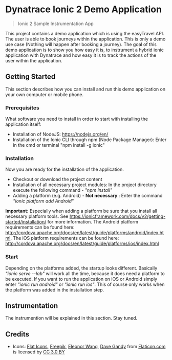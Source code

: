 # Dynatrace Ionic 2 Demo Application
> Ionic 2 Sample Instrumentation App 

This project contains a demo application which is using the easyTravel API. The user is able to book journeys within the application. This is only a demo use case (Nothing will happen after booking a journey). The goal of this demo application is to show you how easy it is, to instrument a hybrid ionic application with Dynatrace and how easy it is to track the actions of the user within the application.

## Getting Started

This section describes how you can install and run this demo application on your own computer or mobile phone.

### Prerequisites

What software you need to install in order to start with installing the application itself:

* Installation of NodeJS: https://nodejs.org/en/
* Installation of the Ionic CLI through npm (Node Package Manager): Enter in the cmd or terminal "npm install -g ionic" 

### Installation

Now you are ready for the installation of the application.

* Checkout or download the project content
* Installation of all necessary project modules: In the project directory execute the following command - *"npm install"*
* Adding a platform (e.g. Android) - **Not necessary** : Enter the command *"ionic platform add Android"*

**Important:** Especially when adding a platform be sure that you install all necessary platform tools. See https://ionicframework.com/docs/v2/getting-started/installation/ for more information. The Android platform requirements can be found here: http://cordova.apache.org/docs/en/latest/guide/platforms/android/index.html. The iOS platform requirements can be found here: http://cordova.apache.org/docs/en/latest/guide/platforms/ios/index.html

### Start

Depending on the platforms added, the startup looks different. Basically *"ionic serve --lab"* will work all the time, because it does need a platform to be executed. If you want to run the application on iOS or Android simply enter *"ionic run android"* or *"ionic run ios"*. This of course only works when the platform was added in the installation step.

## Instrumentation

The instrumention will be explained in this section. Stay tuned.

## Credits

* Icons: [Flat Icons](http://www.flaticon.com/authors/flat-icons), [Freepik](http://www.flaticon.com/authors/freepik), [Eleonor Wang](http://www.flaticon.com/authors/eleonor-wang), [Dave Gandy](http://www.flaticon.com/authors/dave-gandy) from [Flaticon.com](http://www.flaticon.com) is licensed by [CC 3.0 BY](http://creativecommons.org/licenses/by/3.0/)
